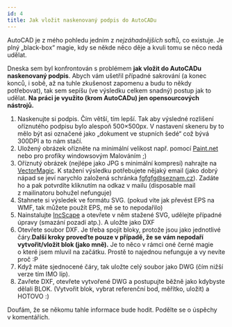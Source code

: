 ```yaml
---
id: 4
title: Jak vložit naskenovaný podpis do AutoCADu
---
```


AutoCAD je z mého pohledu jedním z _nejzáhadnějších_ softů, co existuje. Je plný „black-box“ magie, kdy se někde něco děje a kvuli tomu se něco nedá udělat.

Dneska sem byl konfrontován s problémem **jak vložit do AutoCADu naskenovaný podpis**. Abych vám ušetřil případné sakrování (a konec konců, i sobě, až na tuhle zkušenost zapomenu a budu to někdy potřebovat), tak sem sepíšu (ve výsledku celkem snadný) postup jak to udělat. **Na práci je využito (krom AutoCADu) jen opensourcových nástrojů.**

1.  Naskenujte si podpis. Čím větší, tím lepší. Tak aby výsledné rozlišení oříznutého podpisu bylo alespoň 500×500px. V nastavení skeneru by to mělo být asi označené jako „dokument ve stupních šedé“ což bývá 300DPI a to nám stačí.
2.  Uložený obrázek ořízněte na minimální velikost např. pomocí [Paint.net](http://www.getpaint.net/) nebo pro profíky windowsovým Malováním ;)
3.  Oříznutý obrázek (nejlépe jako JPG s minimální kompresí) nahrajte na [VectorMagic](http://vectormagic.com/online/how_it_works). K stažení výsledku potřebujete nějaký email (jako dobrý nápad se jeví narychlo založená schránka [fgfgfg@seznam.cz](mailto:fgfgfg@seznam.cz)). Zadáte ho a pak potvrdíte kliknutím na odkaz v mailu (disposable mail z mailinatoru bohužel nefunguje)
4.  Stahnete si výsledek ve formátu SVG. (pokud víte jak převést EPS na WMF, tak můžete použít EPS, mě se to nepodařilo)
5.  Nainstalujte [IncScape](http://www.inkscape.org/) a otevřete v něm stažené SVG, udělejte případné úpravy (smazání pozadí atp.). A uložte jako DXF
6.  Otevřete soubor DXF. Je třeba spojit bloky, protože jsou jako jednotlivé čáry.**Další kroky proveďte pouze v případě, že se vám nepodaří vytvořit/vložit blok (jako mně).** Je to něco v rámci oné černé magie o které jsem mluvil na začátku. Prostě to najednou nefunguje a vy nevíte proč :P
7.  Když máte sjednocené čáry, tak uložte celý soubor jako DWG (čím nižší verze tím IMO líp).
8.  Zavřete DXF, otevřete vytvořené DWG a postupujte běžně jako kdybyste dělali BLOK. (Vytvořit blok, vybrat referenční bod, měřítko, uložit) a HOTOVO :)

Doufám, že se někomu tahle informace bude hodit. Podělte se o úspěchy v komentářích.